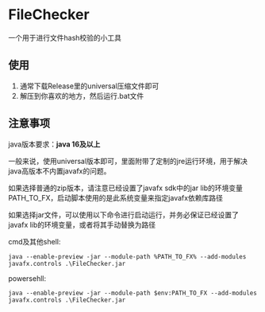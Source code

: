 # FileChecker
一个用于进行文件hash校验的小工具

## 使用
1. 通常下载Release里的universal压缩文件即可
2. 解压到你喜欢的地方，然后运行.bat文件

## 注意事项
java版本要求：**java 16及以上**

一般来说，使用universal版本即可，里面附带了定制的jre运行环境，用于解决java高版本不内置javafx的问题。

如果选择普通的zip版本，请注意已经设置了javafx sdk中的jar lib的环境变量PATH_TO_FX，启动脚本使用的是此系统变量来指定javafx依赖库路径

如果选择jar文件，可以使用以下命令进行启动运行，并务必保证已经设置了javafx lib的环境变量，或者将其手动替换为路径

cmd及其他shell:

```java --enable-preview -jar --module-path %PATH_TO_FX% --add-modules javafx.controls .\FileChecker.jar```

powersehll:

```java --enable-preview -jar --module-path $env:PATH_TO_FX --add-modules javafx.controls .\FileChecker.jar```
